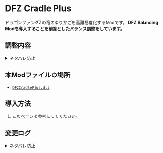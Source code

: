 # DFZ Cradle Plus
ドラゴンファングZの竜のゆりかごを高難易度化するModです。
**DFZ Balancing Modを導入することを前提としたバランス調整をしています。**

## 調整内容
<details>
  <summary>ネタバレ防止</summary>
  
  - アイテムの未識別化(深淵と同じ)
  - 装備の呪い率を0%に調整
  - ファングドロップ率を大幅増加(牙の洞窟と同等)
  - 床落ちアイテム、ショップ売却アイテムのテーブル変更
    - 以下のアイテムを削除(わくわく宝箱などから手に入ることがあるのは仕様です)
      - 確定ドロップ薬
      - 幻惑の杖
      - 千里眼の書
      - 分裂の書
      - 倉庫行きの箱
      - 頑丈な箱
      - 竜の箱
      - 不思議な箱(ショップから出現しない)
      - 木の盾、銅の盾、鉄の盾、こんぼう
  - モンスター出現テーブルの大幅調整
  - 出現武具Lvの調整
    - 階層に合わせ低すぎるLvの武具が出なくなり、終盤はかなり高Lvな武具が出やすくなります
  - 10Fのフレイ、30Fの竜王を深淵版に変更
  - ボス戦にオベリスクを追加
  - オベリスクを永続無敵化

</details>

## 本Modファイルの場所
- [`DFZCradlePlus.dll`](https://raw.githubusercontent.com/yagamuu/DragonFangZ-Mods/refs/heads/master/DFZCradlePlus/DFZCradlePlus.dll)

## 導入方法
1. [このページを参考にしてください。](https://yagamuu.notion.site/Z-1-0fa1a08e1f5d484280002327faf847e3?pvs=74)

## 変更ログ
<details>
  <summary>ネタバレ防止</summary>

  - v1.0.0
    - 正式公開
  - v0.8.0
    - フロア開始時に支援魔導器の仮眠を解除するよう修正
    - 商人の調整を実施(不思議の箱の販売を停止)
    - 28～29Fで開幕階段が出ないよう調整
    - ダンジョン開始時の説明文を修正
  - v0.7.0
    - 商人の調整を実施
  - v0.6.0
    - モンスター出現テーブルの調整
  - v0.5.0
    - 一部調整をDFZ Balancing Modでの実施に分離
  - v0.4.0
    - アイテムテーブル変更を実施
    - 罠のテーブルを変更(全フロア深淵ボスフロアと同等に変更　落とし穴/睡眠罠が削除された)
  - v0.3.0
    - モンスター出現テーブルの調整
  - v0.2.0
    - モンスター出現テーブルの調整
    - 30F初期配置モンスターの変更を実施
    - ボスモンスターの変更を実施
    - オベリスクの無敵化を実施
  - v0.1.0
    - ダンジョン名の変更を実施
    - アイテムの未識別化を実施
  
</details>